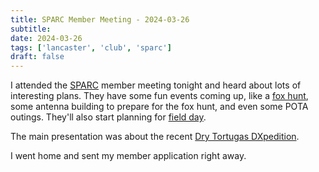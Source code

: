 ```yaml
---
title: SPARC Member Meeting - 2024-03-26
subtitle: 
date: 2024-03-26
tags: ['lancaster', 'club', 'sparc']
draft: false
---
```


I attended the [SPARC](https://k3ir.org/) member meeting tonight
and heard about lots of interesting plans.
They have some fun events coming up,
like a [fox hunt](https://www.arrl.org/direction-finding), 
some antenna building to prepare for the fox hunt,
and even some POTA outings.
They'll also start planning for
[field day](https://www.arrl.org/field-day).

The main presentation was 
about the recent [Dry Tortugas DXpedition](https://www.qrz.com/db/N4T).

I went home and sent my member application right away.
